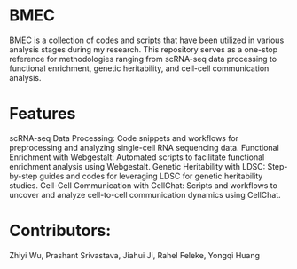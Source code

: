 # BMEC
BMEC is a collection of codes and scripts that have been utilized in various analysis stages during my research. This repository serves as a one-stop reference for methodologies ranging from scRNA-seq data processing to functional enrichment, genetic heritability, and cell-cell communication analysis.

# Features
scRNA-seq Data Processing: Code snippets and workflows for preprocessing and analyzing single-cell RNA sequencing data.
Functional Enrichment with Webgestalt: Automated scripts to facilitate functional enrichment analysis using Webgestalt.
Genetic Heritability with LDSC: Step-by-step guides and codes for leveraging LDSC for genetic heritability studies.
Cell-Cell Communication with CellChat: Scripts and workflows to uncover and analyze cell-to-cell communication dynamics using CellChat.

# Contributors:
Zhiyi Wu, Prashant Srivastava, Jiahui Ji, Rahel Feleke, Yongqi Huang
